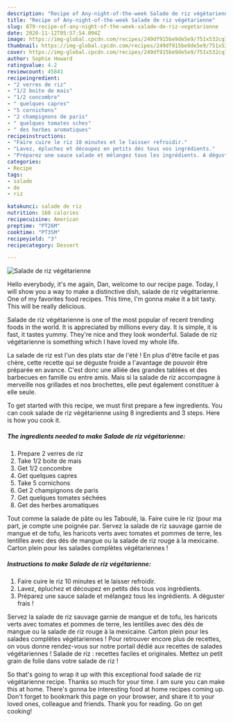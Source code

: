 ```yaml
---
description: "Recipe of Any-night-of-the-week Salade de riz végétarienne"
title: "Recipe of Any-night-of-the-week Salade de riz végétarienne"
slug: 879-recipe-of-any-night-of-the-week-salade-de-riz-vegetarienne
date: 2020-11-12T05:57:54.094Z
image: https://img-global.cpcdn.com/recipes/249df915be9de5e9/751x532cq70/salade-de-riz-vegetarienne-photo-principale-de-la-recette.jpg
thumbnail: https://img-global.cpcdn.com/recipes/249df915be9de5e9/751x532cq70/salade-de-riz-vegetarienne-photo-principale-de-la-recette.jpg
cover: https://img-global.cpcdn.com/recipes/249df915be9de5e9/751x532cq70/salade-de-riz-vegetarienne-photo-principale-de-la-recette.jpg
author: Sophie Howard
ratingvalue: 4.2
reviewcount: 45841
recipeingredient:
- "2 verres de riz"
- "1/2 boite de mais"
- "1/2 concombre"
- " quelques capres"
- "5 cornichons"
- "2 champignons de paris"
- " quelques tomates sches"
- " des herbes aromatiques"
recipeinstructions:
- "Faire cuire le riz 10 minutes et le laisser refroidir."
- "Lavez, épluchez et découpez en petits dés tous vos ingrédients."
- "Préparez une sauce salade et mélangez tous les ingrédients. A déguster frais !"
categories:
- Recipe
tags:
- salade
- de
- riz

katakunci: salade de riz 
nutrition: 160 calories
recipecuisine: American
preptime: "PT26M"
cooktime: "PT35M"
recipeyield: "3"
recipecategory: Dessert

---
```



![Salade de riz végétarienne](https://img-global.cpcdn.com/recipes/249df915be9de5e9/751x532cq70/salade-de-riz-vegetarienne-photo-principale-de-la-recette.jpg)

Hello everybody, it's me again, Dan, welcome to our recipe page. Today, I will show you a way to make a distinctive dish, salade de riz végétarienne. One of my favorites food recipes. This time, I'm gonna make it a bit tasty. This will be really delicious.

Salade de riz végétarienne is one of the most popular of recent trending foods in the world. It is appreciated by millions every day. It is simple, it is fast, it tastes yummy. They're nice and they look wonderful. Salade de riz végétarienne is something which I have loved my whole life.

La salade de riz est l&#39;un des plats star de l&#39;été ! En plus d&#39;être facile et pas chère, cette recette qui se déguste froide a l&#39;avantage de pouvoir être préparée en avance. C&#39;est donc une alliée des grandes tablées et des barbecues en famille ou entre amis. Mais si la salade de riz accompagne à merveille nos grillades et nos brochettes, elle peut également constituer à elle seule.


To get started with this recipe, we must first prepare a few ingredients. You can cook salade de riz végétarienne using 8 ingredients and 3 steps. Here is how you cook it.

<!--inarticleads1-->

##### The ingredients needed to make Salade de riz végétarienne:

1. Prepare 2 verres de riz
1. Take 1/2 boite de mais
1. Get 1/2 concombre
1. Get  quelques capres
1. Take 5 cornichons
1. Get 2 champignons de paris
1. Get  quelques tomates séchées
1. Get  des herbes aromatiques


Tout comme la salade de pâte ou les Taboulé, la. Faire cuire le riz (pour ma part, je compte une poignée par. Servez la salade de riz sauvage garnie de mangue et de tofu, les haricots verts avec tomates et pommes de terre, les lentilles avec des dés de mangue ou la salade de riz rouge à la mexicaine. Carton plein pour les salades complètes végétariennes ! 

<!--inarticleads2-->

##### Instructions to make Salade de riz végétarienne:

1. Faire cuire le riz 10 minutes et le laisser refroidir.
1. Lavez, épluchez et découpez en petits dés tous vos ingrédients.
1. Préparez une sauce salade et mélangez tous les ingrédients. A déguster frais !


Servez la salade de riz sauvage garnie de mangue et de tofu, les haricots verts avec tomates et pommes de terre, les lentilles avec des dés de mangue ou la salade de riz rouge à la mexicaine. Carton plein pour les salades complètes végétariennes ! Pour retrouver encore plus de recettes, on vous donne rendez-vous sur notre portail dédié aux recettes de salades végétariennes ! Salade de riz : recettes faciles et originales. Mettez un petit grain de folie dans votre salade de riz ! 

So that's going to wrap it up with this exceptional food salade de riz végétarienne recipe. Thanks so much for your time. I am sure you can make this at home. There's gonna be interesting food at home recipes coming up. Don't forget to bookmark this page on your browser, and share it to your loved ones, colleague and friends. Thank you for reading. Go on get cooking!
